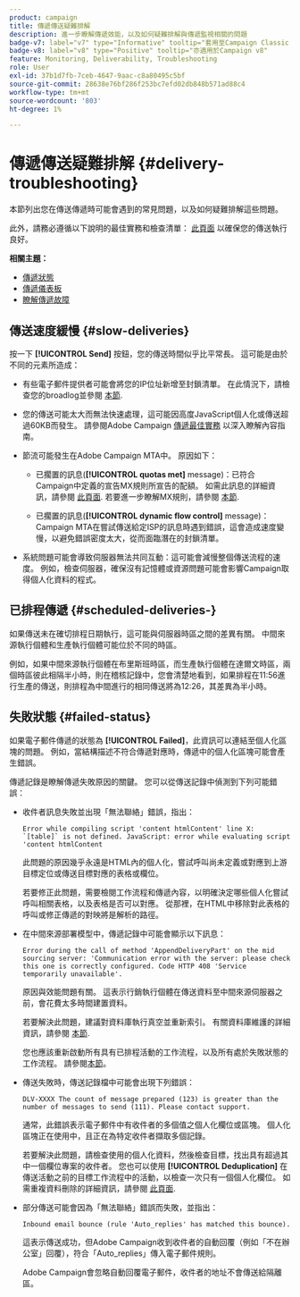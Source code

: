 ```yaml
---
product: campaign
title: 傳遞傳送疑難排解
description: 進一步瞭解傳遞效能，以及如何疑難排解與傳遞監視相關的問題
badge-v7: label="v7" type="Informative" tooltip="套用至Campaign Classic v7"
badge-v8: label="v8" type="Positive" tooltip="亦適用於Campaign v8"
feature: Monitoring, Deliverability, Troubleshooting
role: User
exl-id: 37b1d7fb-7ceb-4647-9aac-c8a80495c5bf
source-git-commit: 28638e76bf286f253bc7efd02db848b571ad88c4
workflow-type: tm+mt
source-wordcount: '803'
ht-degree: 1%

---
```


# 傳遞傳送疑難排解 {#delivery-troubleshooting}

本節列出您在傳送傳遞時可能會遇到的常見問題，以及如何疑難排解這些問題。

此外，請務必遵循以下說明的最佳實務和檢查清單： [此頁面](delivery-performances.md) 以確保您的傳送執行良好。

**相關主題：**

* [傳遞狀態](delivery-statuses.md)
* [傳遞儀表板](delivery-dashboard.md)
* [瞭解傳遞故障](understanding-delivery-failures.md)

## 傳送速度緩慢 {#slow-deliveries}

按一下 **[!UICONTROL Send]** 按鈕，您的傳送時間似乎比平常長。 這可能是由於不同的元素所造成：

* 有些電子郵件提供者可能會將您的IP位址新增至封鎖清單。 在此情況下，請檢查您的broadlog並參閱 [本節](about-deliverability.md).

* 您的傳送可能太大而無法快速處理，這可能因高度JavaScript個人化或傳送超過60KB而發生。 請參閱Adobe Campaign [傳遞最佳實務](delivery-best-practices.md) 以深入瞭解內容指南。

* 節流可能發生在Adobe Campaign MTA中。 原因如下：

   * 已擱置的訊息(**[!UICONTROL quotas met]** message)：已符合Campaign中定義的宣告MX規則所宣告的配額。 如需此訊息的詳細資訊，請參閱 [此頁面](deliverability-faq.md). 若要進一步瞭解MX規則，請參閱 [本節](../../installation/using/email-deliverability.md#about-mx-rules).

   * 已擱置的訊息(**[!UICONTROL dynamic flow control]** message)： Campaign MTA在嘗試傳送給定ISP的訊息時遇到錯誤，這會造成速度變慢，以避免錯誤密度太大，從而面臨潛在的封鎖清單。

* 系統問題可能會導致伺服器無法共同互動：這可能會減慢整個傳送流程的速度。 例如，檢查伺服器，確保沒有記憶體或資源問題可能會影響Campaign取得個人化資料的程式。

## 已排程傳遞 {#scheduled-deliveries-}

如果傳送未在確切排程日期執行，這可能與伺服器時區之間的差異有關。 中間來源執行個體和生產執行個體可能位於不同的時區。

例如，如果中間來源執行個體在布里斯班時區，而生產執行個體在達爾文時區，兩個時區彼此相隔半小時，則在稽核記錄中，您會清楚地看到，如果排程在11:56進行生產的傳送，則排程為中間進行的相同傳送將為12:26，其差異為半小時。

## 失敗狀態 {#failed-status}

如果電子郵件傳遞的狀態為 **[!UICONTROL Failed]**，此資訊可以連結至個人化區塊的問題。 例如，當結構描述不符合傳遞對應時，傳遞中的個人化區塊可能會產生錯誤。

傳遞記錄是瞭解傳遞失敗原因的關鍵。 您可以從傳送記錄中偵測到下列可能錯誤：

* 收件者訊息失敗並出現「無法聯絡」錯誤，指出：

  ```
  Error while compiling script 'content htmlContent' line X: `[table]` is not defined. JavaScript: error while evaluating script 'content htmlContent
  ```

  此問題的原因幾乎永遠是HTML內的個人化，嘗試呼叫尚未定義或對應到上游目標定位或傳送目標對應的表格或欄位。

  若要修正此問題，需要檢閱工作流程和傳遞內容，以明確決定哪些個人化嘗試呼叫相關表格，以及表格是否可以對應。 從那裡，在HTML中移除對此表格的呼叫或修正傳遞的對映將是解析的路徑。

* 在中間來源部署模型中，傳遞記錄中可能會顯示以下訊息：

  ```
  Error during the call of method 'AppendDeliveryPart' on the mid sourcing server: 'Communication error with the server: please check this one is correctly configured. Code HTTP 408 'Service temporarily unavailable'.
  ```

  原因與效能問題有關。 這表示行銷執行個體在傳送資料至中間來源伺服器之前，會花費太多時間建置資料。

  若要解決此問題，建議對資料庫執行真空並重新索引。 有關資料庫維護的詳細資訊，請參閱 [本節](../../production/using/recommendations.md).

  您也應該重新啟動所有具有已排程活動的工作流程，以及所有處於失敗狀態的工作流程。 請參閱[本節](../../workflow/using/scheduler.md)。

* 傳送失敗時，傳送記錄檔中可能會出現下列錯誤：

  ```
  DLV-XXXX The count of message prepared (123) is greater than the number of messages to send (111). Please contact support.
  ```

  通常，此錯誤表示電子郵件中有收件者的多個值之個人化欄位或區塊。 個人化區塊正在使用中，且正在為特定收件者擷取多個記錄。

  若要解決此問題，請檢查使用的個人化資料，然後檢查目標，找出具有超過其中一個欄位專案的收件者。 您也可以使用 **[!UICONTROL Deduplication]** 在傳送活動之前的目標工作流程中的活動，以檢查一次只有一個個人化欄位。 如需重複資料刪除的詳細資訊，請參閱 [此頁面](../../workflow/using/deduplication.md).

* 部分傳送可能會因為「無法聯絡」錯誤而失敗，並指出：

  ```
  Inbound email bounce (rule 'Auto_replies' has matched this bounce).
  ```

  這表示傳送成功，但Adobe Campaign收到收件者的自動回覆（例如「不在辦公室」回覆），符合「Auto_replies」傳入電子郵件規則。

  Adobe Campaign會忽略自動回覆電子郵件，收件者的地址不會傳送給隔離區。
